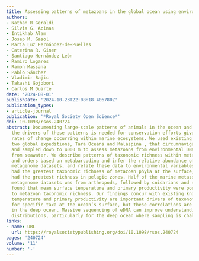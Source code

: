 ```yaml
---
title: Assessing patterns of metazoans in the global ocean using environmental DNA
authors:
- Nathan R Geraldi
- Silvia G. Acinas
- Intikhab Alam
- Josep M. Gasol
- María Luz Fernández-de-Puelles
- Caterina R. Giner
- Santiago Hernández León
- Ramiro Logares
- Ramon Massana
- Pablo Sánchez
- Vladimir Bajic
- Takashi Gojobori
- Carlos M Duarte
date: '2024-08-01'
publishDate: '2024-10-23T22:08:18.406780Z'
publication_types:
- article-journal
publication: '*Royal Society Open Science*'
doi: 10.1098/rsos.240724
abstract: Documenting large-scale patterns of animals in the ocean and determining
  the drivers of these patterns is needed for conservation efforts given the unprecedented
  rates of change occurring within marine ecosystems. We used existing datasets from
  two global expeditions, Tara Oceans and Malaspina , that circumnavigated the oceans
  and sampled down to 4000 m to assess metazoans from environmental DNA (eDNA) extracted
  from seawater. We describe patterns of taxonomic richness within metazoan phyla
  and orders based on metabarcoding and infer the relative abundance of phyla using
  metagenome datasets, and relate these data to environmental variables. Arthropods
  had the greatest taxonomic richness of metazoan phyla at the surface, while cnidarians
  had the greatest richness in pelagic zones. Half of the marine metazoan eDNA from
  metagenome datasets was from arthropods, followed by cnidarians and nematodes. We
  found that mean surface temperature and primary productivity were positively related
  to metazoan taxonomic richness. Our findings concur with existing knowledge that
  temperature and primary productivity are important drivers of taxonomic richness
  for specific taxa at the ocean’s surface, but these correlations are less evident
  in the deep ocean. Massive sequencing of eDNA can improve understanding of animal
  distributions, particularly for the deep ocean where sampling is challenging.
links:
- name: URL
  url: https://royalsocietypublishing.org/doi/10.1098/rsos.240724
pages: '240724'
volume: '11'
number: '-'
---
```

